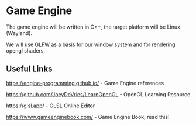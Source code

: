 # Game Engine

The game engine will be written in C++, the target platform will be Linux (Wayland).

We will use [GLFW](https://www.glfw.org/) as a basis for our window system and for rendering opengl shaders.

## Useful Links

https://engine-programming.github.io/ - Game Engine references

https://github.com/JoeyDeVries/LearnOpenGL - OpenGL Learning Resource

https://glsl.app/ - GLSL Online Editor

https://www.gameenginebook.com/ - Game Engine Book, read this!
